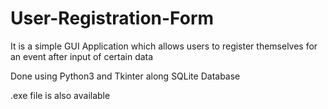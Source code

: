 # User-Registration-Form
It is a simple GUI Application which allows users to register themselves for an event after input of certain data

Done using Python3 and Tkinter along SQLite Database

.exe file is also available
